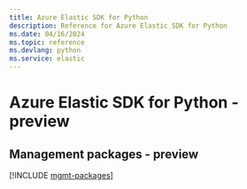 ```yaml
---
title: Azure Elastic SDK for Python
description: Reference for Azure Elastic SDK for Python
ms.date: 04/16/2024
ms.topic: reference
ms.devlang: python
ms.service: elastic
---
```

# Azure Elastic SDK for Python - preview

## Management packages - preview
[!INCLUDE [mgmt-packages](elastic-mgmt-index.md)]
